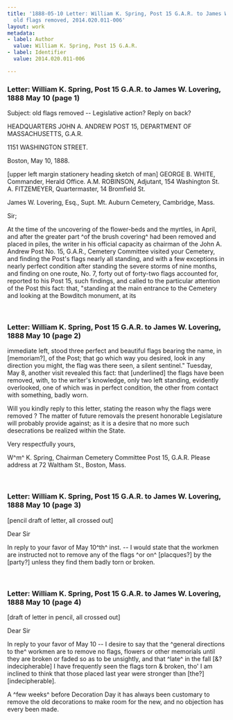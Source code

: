 ```yaml
---
title: '1888-05-10 Letter: William K. Spring, Post 15 G.A.R. to James W. Lovering,
  old flags removed, 2014.020.011-006'
layout: work
metadata:
- label: Author
  value: William K. Spring, Post 15 G.A.R.
- label: Identifier
  value: 2014.020.011-006

---
```

<div class="pages">
<div id="page-1484781">
<h3><a name="page-1484781">Letter: William K. Spring, Post 15 G.A.R. to James W. Lovering, 1888 May 10 (page 1)</a></h3>
<div class="page-content">
<p>Subject: old flags removed -- Legislative action? Reply on back?</p>
<p>HEADQUARTERS<span class='line-break'> </span>JOHN A. ANDREW POST 15,<span class='line-break'> </span>DEPARTMENT OF MASSACHUSETTS, G.A.R.</p>
<p>1151 WASHINGTON STREET.</p>
<p>Boston, May 10, 1888.</p>
<p>[upper left margin stationery heading sketch of man]<span class='line-break'> </span>GEORGE B. WHITE, Commander, Herald Office.<span class='line-break'> </span>A.M. ROBINSON, Adjutant, 154 Washington St.<span class='line-break'> </span>A. FITZEMEYER, Quartermaster, 14 Bromfield St.</p>
<p>James W. Lovering, Esq.,<span class='line-break'> </span>Supt. Mt. Auburn Cemetery,<span class='line-break'> </span>Cambridge, Mass.</p>
<p>Sir;</p>
<p>At the time of the<span class='line-break'> </span>uncovering of the flower-beds and the myrtles, in <span class='line-break'> </span>April, and after the greater part ^of the brush covering^ had been re<span class='line-break'></span>moved and placed in piles, the writer in his<span class='line-break'> </span>official capacity as chairman of the John A. Andrew<span class='line-break'> </span>Post No. 15, G.A.R., Cemetery Committee visited<span class='line-break'> </span>your Cemetery, and finding the Post's flags nearly<span class='line-break'> </span>all standing, and with a few exceptions in<span class='line-break'> </span>nearly perfect condition after standing the severe<span class='line-break'> </span>storms of nine months, and finding on one route,<span class='line-break'> </span>No. 7, forty out of forty-two flags accounted for,<span class='line-break'> </span>reported to his Post 15, such findings, and called<span class='line-break'> </span>to the particular attention of the Post this fact:<span class='line-break'> </span>that, "standing at the main entrance to the Cemetery<span class='line-break'> </span>and looking at the Bowditch monument, at its</p>
</div>
</div>
<br />
<div id="page-1484782">
<h3><a name="page-1484782">Letter: William K. Spring, Post 15 G.A.R. to James W. Lovering, 1888 May 10 (page 2)</a></h3>
<div class="page-content">
<p>immediate left, stood three perfect and beautiful<span class='line-break'> </span>flags bearing the name, in [memoriam?], of the Post;<span class='line-break'> </span>that go which way you desired, look in any direc<span class='line-break'></span>tion you might, the flag was there seen, a silent<span class='line-break'> </span>sentinel." Tuesday, May 8, another visit revealed<span class='line-break'> </span>this fact: that [underlined] the flags have been removed, with, to the<span class='line-break'> </span>writer's knowledge, only two left standing, evidently<span class='line-break'> </span>overlooked, one of which was in perfect condition,<span class='line-break'> </span>the other from contact with something, badly worn.</p>
<p>Will you kindly reply to this letter,<span class='line-break'> </span>stating the reason why the flags were removed<span class='line-break'> </span>? The matter of future removals the present<span class='line-break'> </span>honorable Legislature will probably provide against;<span class='line-break'> </span>as it is a desire that no more such desecrations<span class='line-break'> </span>be realized within the State.</p>
<p>Very respectfully yours,</p>
<p>W^m^ K. Spring,<span class='line-break'> </span>Chairman Cemetery Committee Post 15,<span class='line-break'> </span>G.A.R. Please address at 72 Waltham St., Boston, Mass.</p>
</div>
</div>
<br />
<div id="page-1484783">
<h3><a name="page-1484783">Letter: William K. Spring, Post 15 G.A.R. to James W. Lovering, 1888 May 10 (page 3)</a></h3>
<div class="page-content">
<p>[pencil draft of letter, all crossed out]</p>
<p>Dear Sir</p>
<p>In reply to your favor of May 10^th^ inst. -- I would<span class='line-break'> </span>state that the workmen are instructed not to<span class='line-break'> </span>remove any of the flags ^or on^ [placques?] by the [party?] unless<span class='line-break'> </span>they find them badly torn or broken.<span class='line-break'> </span></p>
</div>
</div>
<br />
<div id="page-1484784">
<h3><a name="page-1484784">Letter: William K. Spring, Post 15 G.A.R. to James W. Lovering, 1888 May 10 (page 4)</a></h3>
<div class="page-content">
<p>[draft of letter in pencil, all crossed out]</p>
<p>Dear Sir</p>
<p>In reply to your favor of May 10 -- I desire to<span class='line-break'> </span>say that the ^general directions to the^ workmen <span class='line-break'> </span>are to remove no flags, flowers or other memorials<span class='line-break'> </span>until they are broken or faded<span class='line-break'> </span>so as to be unsightly, and that ^late^ in the fall [&amp;? indecipherable] I have frequently<span class='line-break'> </span>seen the flags torn &amp; broken, tho' I am inclined to<span class='line-break'> </span>think that those placed last year were stronger than [the?]<span class='line-break'> </span>[indecipherable].</p>
<p>A ^few weeks^ before Decoration Day it has<span class='line-break'> </span>always been customary to remove the old<span class='line-break'> </span>decorations to make room for the new, and <span class='line-break'> </span>no objection has every been made.</p>
</div>
</div>
<br />
</div>
